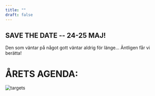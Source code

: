 ```yaml
---
title: ""
draft: false
---
```


## SAVE THE DATE -- 24-25 MAJ!
Den som väntar på något gott väntar aldrig för länge...  Äntligen får vi berätta!


# ÅRETS AGENDA:

![targets](/img/agenda2024.png)

